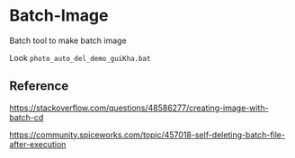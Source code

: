 # Batch-Image
Batch tool to make batch image

Look `photo_auto_del_demo_guiKha.bat`

## Reference

https://stackoverflow.com/questions/48586277/creating-image-with-batch-cd

https://community.spiceworks.com/topic/457018-self-deleting-batch-file-after-execution


